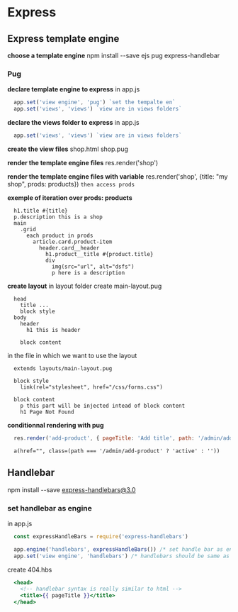 # Express

## Express template engine

**choose a template engine**
npm install --save ejs pug express-handlebar

### Pug
**declare template engine to express**
in app.js
```js
  app.set('view engine', 'pug') `set the tempalte en`
  app.set('views', 'views') `view are in views folders`
```

**declare the views folder to express**
in app.js
```js
  app.set('views', 'views') `view are in views folders`
```

**create the view files**
shop.html
shop.pug

**render the template engine files**
res.render('shop')

**render the template engine files with variable**
res.render('shop', {title: "my shop", prods: products}) `then access prods`

**exemple of iteration over prods: products**
```pug
  h1.title #{title}
  p.description this is a shop
  main
    .grid
      each product in prods
        article.card.product-item
          header.card__header
            h1.product__title #{product.title}
            div
              img(src="url", alt="dsfs")
              p here is a description 
```

**create layout**
in layout folder create main-layout.pug
```pug
  head
    title ...
    block style
  body
    header
      h1 this is header
    
    block content
```

in the file in which we want to use the layout
```pug
  extends layouts/main-layout.pug

  block style
    link(rel="stylesheet", href="/css/forms.css")

  block content
    p this part will be injected intead of block content
    h1 Page Not Found
```

**conditionnal rendering with pug**

```js
  res.render('add-product', { pageTitle: 'Add title', path: '/admin/add-product'})
```

```pug
  a(href="", class=(path === '/admin/add-product' ? 'active' : ''))
```

## Handlebar

npm install --save express-handlebars@3.0

### set handlebar as engine

in app.js
```js
  const expressHandleBars = require('express-handlebars')

  app.engine('handlebars', expressHandleBars()) /* set handle bar as engine with name and callback initialiser */
  app.set('view engine', 'handlebars') /* handlebars should be same as engine name 'handlebars' */
```

create 404.hbs 
```hbs
  <head>
    <!-- handlebar syntax is really similar to html -->
    <title>{{ pageTitle }}</title>
  </head>
```